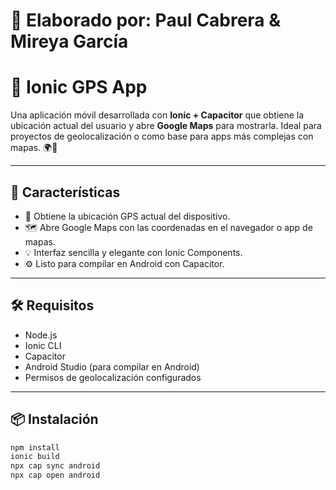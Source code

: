 # 📍 Elaborado por: Paul Cabrera & Mireya García

# 📍 Ionic GPS App

Una aplicación móvil desarrollada con **Ionic + Capacitor** que obtiene la ubicación actual del usuario y abre **Google Maps** para mostrarla. Ideal para proyectos de geolocalización o como base para apps más complejas con mapas. 🌍📱

---

## 🚀 Características

- 📡 Obtiene la ubicación GPS actual del dispositivo.
- 🗺️ Abre Google Maps con las coordenadas en el navegador o app de mapas.
- 💡 Interfaz sencilla y elegante con Ionic Components.
- ⚙️ Listo para compilar en Android con Capacitor.

---

## 🛠️ Requisitos

- Node.js
- Ionic CLI
- Capacitor
- Android Studio (para compilar en Android)
- Permisos de geolocalización configurados

---

## 📦 Instalación

```bash
npm install
ionic build
npx cap sync android
npx cap open android
